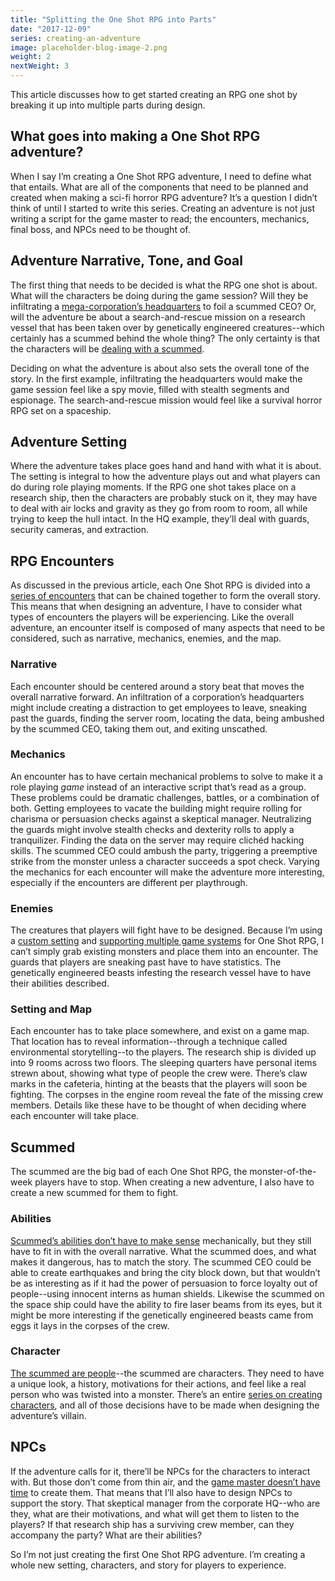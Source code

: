 ```yaml
---
title: "Splitting the One Shot RPG into Parts"
date: "2017-12-09"
series: creating-an-adventure
image: placeholder-blog-image-2.png
weight: 2
nextWeight: 3
---
```


This article discusses how to get started creating an RPG one shot by breaking it up into multiple parts during design.<!--more-->

## What goes into making a One Shot RPG adventure?
When I say I’m creating a One Shot RPG adventure, I need to define what that entails. What are all of the components that need to be planned and created when making a sci-fi horror RPG adventure? It’s a question I didn’t think of until I started to write this series. Creating an adventure is not just writing a script for the game master to read; the encounters, mechanics, final boss, and NPCs need to be thought of.

## Adventure Narrative, Tone, and Goal
The first thing that needs to be decided is what the RPG one shot is about. What will the characters be doing during the game session? Will they be infiltrating a [mega-corporation’s headquarters](/blog/creating-the-setting/planets-and-races/#earth) to foil a scummed CEO? Or, will the adventure be about a search-and-rescue mission on a research vessel that has been taken over by genetically engineered creatures--which certainly has a scummed behind the whole thing? The only certainty is that the characters will be [dealing with a scummed](/blog/creating-the-setting/testing-the-new-pitch/#providing-a-hook).

Deciding on what the adventure is about also sets the overall tone of the story. In the first example, infiltrating the headquarters would make the game session feel like a spy movie, filled with stealth segments and espionage. The search-and-rescue mission would feel like a survival horror RPG set on a spaceship.

## Adventure Setting
Where the adventure takes place goes hand and hand with what it is about. The setting is integral to how the adventure plays out and what players can do during role playing moments. If the RPG one shot takes place on a research ship, then the characters are probably stuck on it, they may have to deal with air locks and gravity as they go from room to room, all while trying to keep the hull intact. In the HQ example, they’ll deal with guards, security cameras, and extraction.

## RPG Encounters
As discussed in the previous article, each One Shot RPG is divided into a [series of encounters](/blog/creating-an-adventure/goals-for-a-one-shot/#encounter-based) that can be chained together to form the overall story. This means that when designing an adventure, I have to consider what types of encounters the players will be experiencing. Like the overall adventure, an encounter itself is composed of many aspects that need to be considered, such as narrative, mechanics, enemies, and the map.

### Narrative
Each encounter should be centered around a story beat that moves the overall narrative forward. An infiltration of a corporation’s headquarters might include creating a distraction to get employees to leave, sneaking past the guards, finding the server room, locating the data, being ambushed by the scummed CEO, taking them out, and exiting unscathed.

### Mechanics
An encounter has to have certain mechanical problems to solve to make it a role playing _game_ instead of an interactive script that’s read as a group. These problems could be dramatic challenges, battles, or a combination of both. Getting employees to vacate the building might require rolling for charisma or persuasion checks against a skeptical manager. Neutralizing the guards might involve stealth checks and dexterity rolls to apply a tranquilizer. Finding the data on the server may require clichéd hacking skills. The scummed CEO could ambush the party, triggering a preemptive strike from the monster unless a character succeeds a spot check. Varying the mechanics for each encounter will make the adventure more interesting, especially if the encounters are different per playthrough.

### Enemies
The creatures that players will fight have to be designed. Because I’m using a [custom setting](/blog/creating-the-setting/refining-the-pitch/) and [supporting multiple game systems](/blog/creating-the-setting/justification-for-one-shot-rpg/#the-issue-of-game-systems) for One Shot RPG, I can’t simply grab existing monsters and place them into an encounter. The guards that players are sneaking past have to have statistics. The genetically engineered beasts infesting the research vessel have to have their abilities described.

### Setting and Map
Each encounter has to take place somewhere, and exist on a game map. That location has to reveal information--through a technique called environmental storytelling--to the players. The research ship is divided up into 9 rooms across two floors. The sleeping quarters have personal items strewn about, showing what type of people the crew were. There’s claw marks in the cafeteria, hinting at the beasts that the players will soon be fighting. The corpses in the engine room reveal the fate of the missing crew members. Details like these have to be thought of when deciding where each encounter will take place.

## Scummed
The scummed are the big bad of each One Shot RPG, the monster-of-the-week players have to stop. When creating a new adventure, I also have to create a new scummed for them to fight.

### Abilities
[Scummed’s abilities don’t have to make sense](/blog/creating-the-characters/abilities-weaponry/#scummed-weapons-and-abilities) mechanically, but they still have to fit in with the overall narrative. What the scummed does, and what makes it dangerous, has to match the story. The scummed CEO could be able to create earthquakes and bring the city block down, but that wouldn’t be as interesting as if it had the power of persuasion to force loyalty out of people--using innocent interns as human shields. Likewise the scummed on the space ship could have the ability to fire laser beams from its eyes, but it might be more interesting if the genetically engineered beasts came from eggs it lays in the corpses of the crew.

### Character
[The scummed are people](/blog/creating-the-setting/expanding-upon-scum-and-horror/#example-of-a-scummed-individual)--the scummed are characters. They need to have a unique look, a history, motivations for their actions, and feel like a real person who was twisted into a monster. There’s an entire [series on creating characters](/blog/creating-the-characters/series-recap/), and all of those decisions have to be made when designing the adventure’s villain.

## NPCs
If the adventure calls for it, there’ll be NPCs for the characters to interact with. But those don’t come from thin air, and the [game master doesn’t have time](/blog/creating-the-setting/justification-for-one-shot-rpg/#the-issue-of-preparation-and-accessibility) to create them. That means that I’ll also have to design NPCs to support the story. That skeptical manager from the corporate HQ--who are they, what are their motivations, and what will get them to listen to the players? If that research ship has a surviving crew member, can they accompany the party? What are their abilities?

So I’m not just creating the first One Shot RPG adventure. I’m creating a whole new setting, characters, and story for players to experience.
